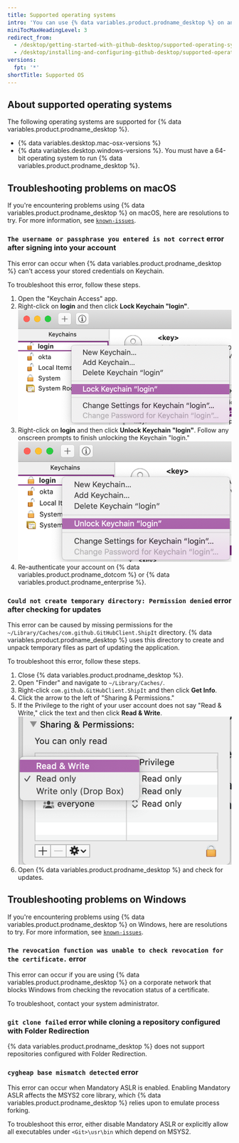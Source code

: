 ```yaml
---
title: Supported operating systems
intro: 'You can use {% data variables.product.prodname_desktop %} on any supported operating system.'
miniTocMaxHeadingLevel: 3
redirect_from:
  - /desktop/getting-started-with-github-desktop/supported-operating-systems
  - /desktop/installing-and-configuring-github-desktop/supported-operating-systems
versions:
  fpt: '*'
shortTitle: Supported OS
---
```


## About supported operating systems

The following operating systems are supported for {% data variables.product.prodname_desktop %}.
- {% data variables.desktop.mac-osx-versions %}
- {% data variables.desktop.windows-versions %}. You must have a 64-bit operating system to run {% data variables.product.prodname_desktop %}.

## Troubleshooting problems on macOS
If you're encountering problems using {% data variables.product.prodname_desktop %} on macOS, here are resolutions to try. For more information, see [`known-issues`](https://github.com/desktop/desktop/blob/development/docs/known-issues.md).

### `The username or passphrase you entered is not correct` error after signing into your account

This error can occur when {% data variables.product.prodname_desktop %} can't access your stored credentials on Keychain.

To troubleshoot this error, follow these steps.

1. Open the "Keychain Access" app.
2. Right-click on **login** and then click **Lock Keychain "login"**. ![The "Lock Keychain "login" option](/assets/images/help/desktop/mac-lock-keychain.png)
3. Right-click on **login** and then click **Unlock Keychain "login"**. Follow any onscreen prompts to finish unlocking the Keychain "login." ![The "Unlock Keychain "login" option](/assets/images/help/desktop/mac-unlock-keychain.png)
4. Re-authenticate your account on {% data variables.product.prodname_dotcom %} or {% data variables.product.prodname_enterprise %}.

### `Could not create temporary directory: Permission denied` error after checking for updates

This error can be caused by missing permissions for the `~/Library/Caches/com.github.GitHubClient.ShipIt` directory. {% data variables.product.prodname_desktop %} uses this directory to create and unpack temporary files as part of updating the application.

To troubleshoot this error, follow these steps.

1. Close {% data variables.product.prodname_desktop %}.
2. Open "Finder" and navigate to `~/Library/Caches/`.
3. Right-click `com.github.GitHubClient.ShipIt` and then click **Get Info**.
4. Click the arrow to the left of "Sharing & Permissions."
5. If the Privilege to the right of your user account does not say "Read & Write," click the text and then click **Read & Write**. ![The "Sharing & Permissions" options](/assets/images/help/desktop/mac-adjust-permissions.png)
6. Open {% data variables.product.prodname_desktop %} and check for updates.

## Troubleshooting problems on Windows
If you're encountering problems using {% data variables.product.prodname_desktop %} on Windows, here are resolutions to try. For more information, see [`known-issues`](https://github.com/desktop/desktop/blob/development/docs/known-issues.md).

### `The revocation function was unable to check revocation for the certificate.` error

This error can occur if you are using {% data variables.product.prodname_desktop %} on a corporate network that blocks Windows from checking the revocation status of a certificate.

To troubleshoot, contact your system administrator.

### `git clone failed` error while cloning a repository configured with Folder Redirection

{% data variables.product.prodname_desktop %} does not support repositories configured with Folder Redirection.

### `cygheap base mismatch detected` error

This error can occur when Mandatory ASLR is enabled. Enabling Mandatory ASLR affects the MSYS2 core library, which {% data variables.product.prodname_desktop %} relies upon to emulate process forking.

To troubleshoot this error, either disable Mandatory ASLR or explicitly allow all executables under `<Git>\usr\bin` which depend on MSYS2.

